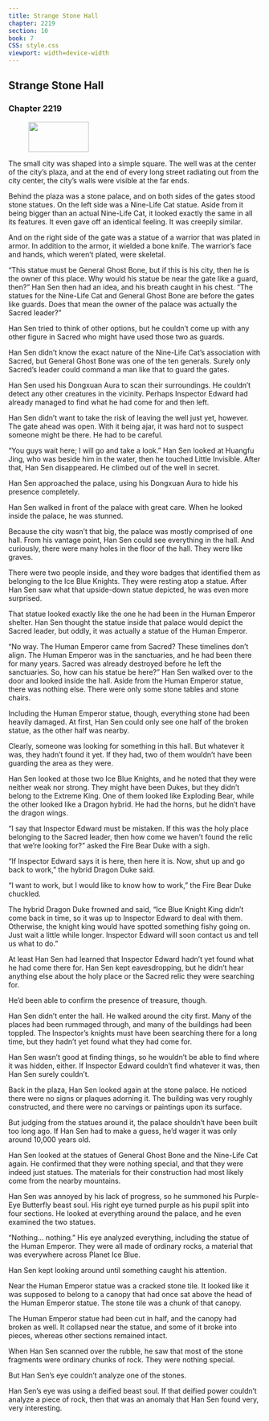 ```yaml
---
title: Strange Stone Hall
chapter: 2219
section: 10
book: 7
CSS: style.css
viewport: width=device-width
---
```


## Strange Stone Hall

### Chapter 2219

<figure>
	<img src="../Images/gem.gif" alt="" id="gem" width="120" height="60" />
</figure>

The small city was shaped into a simple square. The well was at the center of the city’s plaza, and at the end of every long street radiating out from the city center, the city’s walls were visible at the far ends.

Behind the plaza was a stone palace, and on both sides of the gates stood stone statues. On the left side was a Nine-Life Cat statue. Aside from it being bigger than an actual Nine-Life Cat, it looked exactly the same in all its features. It even gave off an identical feeling. It was creepily similar.

And on the right side of the gate was a statue of a warrior that was plated in armor. In addition to the armor, it wielded a bone knife. The warrior’s face and hands, which weren’t plated, were skeletal.

“This statue must be General Ghost Bone, but if this is his city, then he is the owner of this place. Why would his statue be near the gate like a guard, then?” Han Sen then had an idea, and his breath caught in his chest. “The statues for the Nine-Life Cat and General Ghost Bone are before the gates like guards. Does that mean the owner of the palace was actually the Sacred leader?”

Han Sen tried to think of other options, but he couldn’t come up with any other figure in Sacred who might have used those two as guards.

Han Sen didn’t know the exact nature of the Nine-Life Cat’s association with Sacred, but General Ghost Bone was one of the ten generals. Surely only Sacred’s leader could command a man like that to guard the gates.

Han Sen used his Dongxuan Aura to scan their surroundings. He couldn’t detect any other creatures in the vicinity. Perhaps Inspector Edward had already managed to find what he had come for and then left.

Han Sen didn’t want to take the risk of leaving the well just yet, however. The gate ahead was open. With it being ajar, it was hard not to suspect someone might be there. He had to be careful.

“You guys wait here; I will go and take a look.” Han Sen looked at Huangfu Jing, who was beside him in the water, then he touched Little Invisible. After that, Han Sen disappeared. He climbed out of the well in secret.

Han Sen approached the palace, using his Dongxuan Aura to hide his presence completely.

Han Sen walked in front of the palace with great care. When he looked inside the palace, he was stunned.

Because the city wasn’t that big, the palace was mostly comprised of one hall. From his vantage point, Han Sen could see everything in the hall. And curiously, there were many holes in the floor of the hall. They were like graves.

There were two people inside, and they wore badges that identified them as belonging to the Ice Blue Knights. They were resting atop a statue. After Han Sen saw what that upside-down statue depicted, he was even more surprised.

That statue looked exactly like the one he had been in the Human Emperor shelter. Han Sen thought the statue inside that palace would depict the Sacred leader, but oddly, it was actually a statue of the Human Emperor.

“No way. The Human Emperor came from Sacred? These timelines don’t align. The Human Emperor was in the sanctuaries, and he had been there for many years. Sacred was already destroyed before he left the sanctuaries. So, how can his statue be here?” Han Sen walked over to the door and looked inside the hall. Aside from the Human Emperor statue, there was nothing else. There were only some stone tables and stone chairs.

Including the Human Emperor statue, though, everything stone had been heavily damaged. At first, Han Sen could only see one half of the broken statue, as the other half was nearby.

Clearly, someone was looking for something in this hall. But whatever it was, they hadn’t found it yet. If they had, two of them wouldn’t have been guarding the area as they were.

Han Sen looked at those two Ice Blue Knights, and he noted that they were neither weak nor strong. They might have been Dukes, but they didn’t belong to the Extreme King. One of them looked like Exploding Bear, while the other looked like a Dragon hybrid. He had the horns, but he didn’t have the dragon wings.

“I say that Inspector Edward must be mistaken. If this was the holy place belonging to the Sacred leader, then how come we haven’t found the relic that we’re looking for?” asked the Fire Bear Duke with a sigh.

“If Inspector Edward says it is here, then here it is. Now, shut up and go back to work,” the hybrid Dragon Duke said.

“I want to work, but I would like to know how to work,” the Fire Bear Duke chuckled.

The hybrid Dragon Duke frowned and said, “Ice Blue Knight King didn’t come back in time, so it was up to Inspector Edward to deal with them. Otherwise, the knight king would have spotted something fishy going on. Just wait a little while longer. Inspector Edward will soon contact us and tell us what to do.”

At least Han Sen had learned that Inspector Edward hadn’t yet found what he had come there for. Han Sen kept eavesdropping, but he didn’t hear anything else about the holy place or the Sacred relic they were searching for.

He’d been able to confirm the presence of treasure, though.

Han Sen didn’t enter the hall. He walked around the city first. Many of the places had been rummaged through, and many of the buildings had been toppled. The Inspector’s knights must have been searching there for a long time, but they hadn’t yet found what they had come for.

Han Sen wasn’t good at finding things, so he wouldn’t be able to find where it was hidden, either. If Inspector Edward couldn’t find whatever it was, then Han Sen surely couldn’t.

Back in the plaza, Han Sen looked again at the stone palace. He noticed there were no signs or plaques adorning it. The building was very roughly constructed, and there were no carvings or paintings upon its surface.

But judging from the statues around it, the palace shouldn’t have been built too long ago. If Han Sen had to make a guess, he’d wager it was only around 10,000 years old.

Han Sen looked at the statues of General Ghost Bone and the Nine-Life Cat again. He confirmed that they were nothing special, and that they were indeed just statues. The materials for their construction had most likely come from the nearby mountains.

Han Sen was annoyed by his lack of progress, so he summoned his Purple-Eye Butterfly beast soul. His right eye turned purple as his pupil split into four sections. He looked at everything around the palace, and he even examined the two statues.

“Nothing… nothing.” His eye analyzed everything, including the statue of the Human Emperor. They were all made of ordinary rocks, a material that was everywhere across Planet Ice Blue.

Han Sen kept looking around until something caught his attention.

Near the Human Emperor statue was a cracked stone tile. It looked like it was supposed to belong to a canopy that had once sat above the head of the Human Emperor statue. The stone tile was a chunk of that canopy.

The Human Emperor statue had been cut in half, and the canopy had broken as well. It collapsed near the statue, and some of it broke into pieces, whereas other sections remained intact.

When Han Sen scanned over the rubble, he saw that most of the stone fragments were ordinary chunks of rock. They were nothing special.

But Han Sen’s eye couldn’t analyze one of the stones.

Han Sen’s eye was using a deified beast soul. If that deified power couldn’t analyze a piece of rock, then that was an anomaly that Han Sen found very, very interesting.